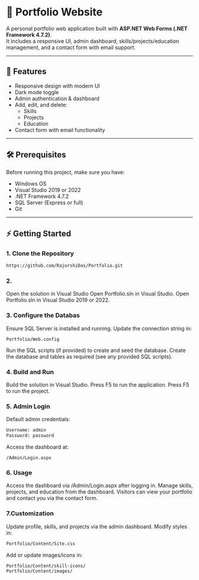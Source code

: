 # 📂 Portfolio Website

A personal portfolio web application built with **ASP.NET Web Forms (.NET Framework 4.7.2)**.  
It includes a responsive UI, admin dashboard, skills/projects/education management, and a contact form with email support.

---

## 🚀 Features
- Responsive design with modern UI
- Dark mode toggle
- Admin authentication & dashboard
- Add, edit, and delete:
  - Skills
  - Projects
  - Education
- Contact form with email functionality

---

## 🛠️ Prerequisites
Before running this project, make sure you have:
- Windows OS
- Visual Studio 2019 or 2022
- .NET Framework 4.7.2
- SQL Server (Express or full)
- Git

---

## ⚡ Getting Started

### 1. Clone the Repository
```bash
https://github.com/RajorshiDas/Portfolio.git
```

### 2. 
Open the solution in Visual Studio
Open Portfolio.sln in Visual Studio.
Open Portfolio.sln in Visual Studio 2019 or 2022.

### 3. Configure the Databas

Ensure SQL Server is installed and running.
Update the connection string in:
```
Portfolio/Web.config
```
Run the SQL scripts (if provided) to create and seed the database.
Create the database and tables as required (see any provided SQL scripts).

### 4. Build and Run
Build the solution in Visual Studio.
Press F5 to run the application.
Press F5 to run the project.

### 5. Admin Login
Default admin credentials:
```bash
Username: admin
Password: password
```
Access the dashboard at:
```
/Admin/Login.aspx
```
### 6. Usage
Access the dashboard via /Admin/Login.aspx after logging in.
Manage skills, projects, and education from the dashboard.
Visitors can view your portfolio and contact you via the contact form.
### 7.Customization
Update profile, skills, and projects via the admin dashboard.
Modify styles in:
```bash
Portfolio/Content/Site.css
```
Add or update images/icons in:
```bash
Portfolio/Content/skill-icons/
Portfolio/Content/images/
```



